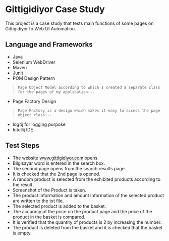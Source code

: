 # Gittigidiyor Case Study
This project is a case study that tests main functions of some pages on Gittigidiyor fo Web UI Automation.
## Language and Frameworks
* Java
* Selenium WebDriver
* Maven
* Junit
* POM Design Pattern
>     Page Object Model according to which I created a separate class for the pages of my application---
* Page Factory Design
>     Page Factory is a design which makes it easy to access the page object class---
* log4j for logging purpose
* Intellij IDE

## Test Steps

- The website www.gittigidiyor.com opens.
- Bilgisayar word is entered in the search box.
- The second page opens from the search results page.
- It is checked that the 2nd page is opened.
- A random product is selected from the exhibited products according to the result.
- Screenshot of the Product is taken.
- The product information and amount information of the selected product are written to the txt file.
- The selected product is added to the basket.
- The accuracy of the price on the product page and the price of the product in the basket is compared.
- It is verified that the quantity of products is 2 by increasing the number.
- The product is deleted from the basket and it is checked that the basket is empty.

